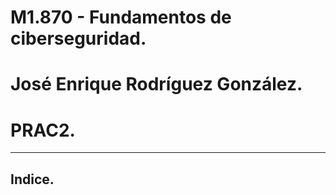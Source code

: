 # M1.870 - Fundamentos de ciberseguridad.

# José Enrique Rodríguez González.

# PRAC2.

---

## Indice.

